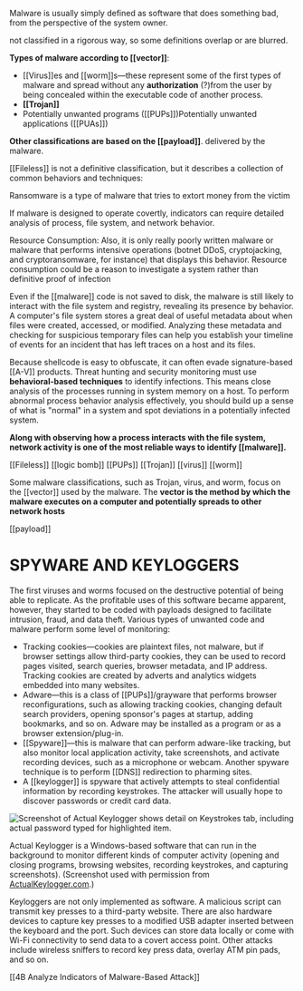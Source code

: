 

Malware is usually simply defined as software that does something bad, from the perspective of the system owner. 

 not classified in a rigorous way, so some definitions overlap or are blurred. 

 **Types of malware according to [[vector]]**:
-   [[Virus]]es and [[worm]]s—these represent some of the first types of malware and spread without any **authorization** (?)from the user by being concealed within the executable code of another process.
-   **[[Trojan]]**
-   Potentially unwanted programs ([[PUPs]])Potentially unwanted applications ([[PUAs]])

**Other classifications are based on the [[payload]]**. delivered by the malware. 

 [[Fileless]] is not a definitive classification, but it describes a collection of common behaviors and techniques:
 
 Ransomware is a type of malware that tries to extort money from the victim
 
 If malware is designed to operate covertly, indicators can require detailed analysis of process, file system, and network behavior.
 
 Resource Consumption: Also, it is only really poorly written malware or malware that performs intensive operations (botnet DDoS, cryptojacking, and cryptoransomware, for instance) that displays this behavior. Resource consumption could be a reason to investigate a system rather than definitive proof of infection
 
 Even if the [[malware]] code is not saved to disk, the malware is still likely to interact with the file system and registry, revealing its presence by behavior. A computer's file system stores a great deal of useful metadata about when files were created, accessed, or modified. Analyzing these metadata and checking for suspicious temporary files can help you establish your timeline of events for an incident that has left traces on a host and its files.
 
 Because shellcode is easy to obfuscate, it can often evade signature-based [[A-V]] products. Threat hunting and security monitoring must use **behavioral-based techniques** to identify infections. This means close analysis of the processes running in system memory on a host. To perform abnormal process behavior analysis effectively, you should build up a sense of what is "normal" in a system and spot deviations in a potentially infected system.
 
 **Along with observing how a process interacts with the file system, network activity is one of the most reliable ways to identify [[malware]].**
 
 [[Fileless]] 
 [[logic bomb]]
 [[PUPs]]
 [[Trojan]]
 [[virus]]
 [[worm]]
 
  Some malware classifications, such as Trojan, virus, and worm, focus on the [[vector]] used by the malware. The **vector is the method by which the malware executes on a computer and potentially spreads to other network hosts**
  
  [[payload]]
  
  # SPYWARE AND KEYLOGGERS

The first viruses and worms focused on the destructive potential of being able to replicate. As the profitable uses of this software became apparent, however, they started to be coded with payloads designed to facilitate intrusion, fraud, and data theft. Various types of unwanted code and malware perform some level of monitoring:

-   Tracking cookies—cookies are plaintext files, not malware, but if browser settings allow third-party cookies, they can be used to record pages visited, search queries, browser metadata, and IP address. Tracking cookies are created by adverts and analytics widgets embedded into many websites.
-   Adware—this is a class of [[PUPs]]/grayware that performs browser reconfigurations, such as allowing tracking cookies, changing default search providers, opening sponsor's pages at startup, adding bookmarks, and so on. Adware may be installed as a program or as a browser extension/plug-in.
-   [[Spyware]]—this is malware that can perform adware-like tracking, but also monitor local application activity, take screenshots, and activate recording devices, such as a microphone or webcam. Another spyware technique is to perform [[DNS]] redirection to pharming sites.
-   A [[keylogger]] is spyware that actively attempts to steal confidential information by recording keystrokes. The attacker will usually hope to discover passwords or credit card data.

![Screenshot of Actual Keylogger shows detail on Keystrokes tab, including actual password typed for highlighted item.](https://s3.amazonaws.com/wmx-api-production/courses/5731/images/1811-1599771796602.png)

Actual Keylogger is a Windows-based software that can run in the background to monitor different kinds of computer activity (opening and closing programs, browsing websites, recording keystrokes, and capturing screenshots). (Screenshot used with permission from [ActualKeylogger.com](https://www.actualkeylogger.com/).)

Keyloggers are not only implemented as software. A malicious script can transmit key presses to a third-party website. There are also hardware devices to capture key presses to a modified USB adapter inserted between the keyboard and the port. Such devices can store data locally or come with Wi-Fi connectivity to send data to a covert access point. Other attacks include wireless sniffers to record key press data, overlay ATM pin pads, and so on.

[[4B  Analyze Indicators of Malware-Based Attack]]